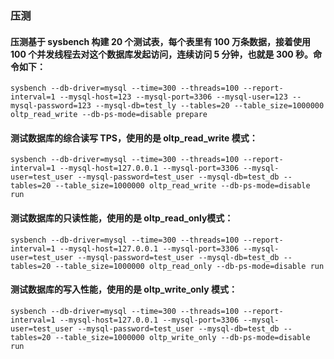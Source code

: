 ### 压测

#### 压测基于 sysbench 构建 20 个测试表，每个表里有 100 万条数据，接着使用 100 个并发线程去对这个数据库发起访问，连续访问 5 分钟，也就是 300 秒。命令如下：

    sysbench --db-driver=mysql --time=300 --threads=100 --report-interval=1 --mysql-host=123 --mysql-port=3306 --mysql-user=123 --mysql-password=123 --mysql-db=test_ly --tables=20 --table_size=1000000 oltp_read_write --db-ps-mode=disable prepare

#### 测试数据库的综合读写 TPS，使用的是 oltp_read_write 模式：

    sysbench --db-driver=mysql --time=300 --threads=100 --report-interval=1 --mysql-host=127.0.0.1 --mysql-port=3306 --mysql-user=test_user --mysql-password=test_user --mysql-db=test_db --tables=20 --table_size=1000000 oltp_read_write --db-ps-mode=disable run

#### 测试数据库的只读性能，使用的是 oltp_read_only模式：

    sysbench --db-driver=mysql --time=300 --threads=100 --report-interval=1 --mysql-host=127.0.0.1 --mysql-port=3306 --mysql-user=test_user --mysql-password=test_user --mysql-db=test_db --tables=20 --table_size=1000000 oltp_read_only --db-ps-mode=disable run

#### 测试数据库的写入性能，使用的是 oltp_write_only 模式：

    sysbench --db-driver=mysql --time=300 --threads=100 --report-interval=1 --mysql-host=127.0.0.1 --mysql-port=3306 --mysql-user=test_user --mysql-password=test_user --mysql-db=test_db --tables=20 --table_size=1000000 oltp_write_only --db-ps-mode=disable run
